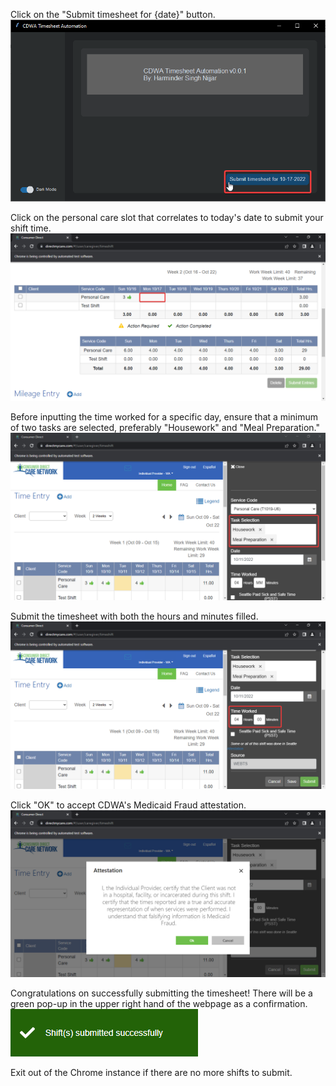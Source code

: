 Click on the "Submit timesheet for {date}" button.
![](CDWA_d6GOkU03Jj.png)

Click on the personal care slot that correlates to today's date to submit your shift time.![](chrome_us0wvFhcaV.png)

Before inputting the time worked for a specific day, ensure that a minimum of two tasks are selected, preferably "Housework" and "Meal Preparation."
![](chrome_x2luFKkrpZ.png)

Submit the timesheet with both the hours and minutes filled.![](chrome_wXyLyvVzQm.png)

Click "OK" to accept CDWA's Medicaid Fraud attestation. 
![](chrome_RayidmQXNZ.png)

Congratulations on successfully submitting the timesheet! There will be a green pop-up in the upper right hand of the webpage as a confirmation.
![](chrome_pavnELYfbo.png)

Exit out of the Chrome instance if there are no more shifts to submit.
